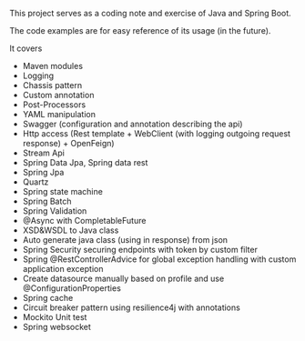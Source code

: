This project serves as a coding note and exercise of Java and Spring Boot.

The code examples are for easy reference of its usage (in the future). 

It covers
* Maven modules
* Logging
* Chassis pattern
* Custom annotation
* Post-Processors
* YAML manipulation
* Swagger (configuration and annotation describing the api)
* Http access (Rest template + WebClient (with logging outgoing request response) + OpenFeign)
* Stream Api
* Spring Data Jpa, Spring data rest
* Spring Jpa
* Quartz
* Spring state machine 
* Spring Batch
* Spring Validation
* @Async with CompletableFuture
* XSD&WSDL to Java class
* Auto generate java class (using in response) from json
* Spring Security securing endpoints with token by custom filter 
* Spring @RestControllerAdvice for global exception handling with custom application exception
* Create datasource manually based on profile and use @ConfigurationProperties
* Spring cache
* Circuit breaker pattern using resilience4j with annotations
* Mockito Unit test
* Spring websocket
